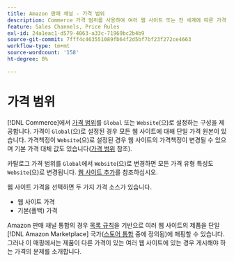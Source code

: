 ```yaml
---
title: Amazon 판매 채널 - 가격 범위
description: Commerce 가격 범위를 사용하여 여러 웹 사이트 또는 전 세계에 따른 가격을 관리합니다.
feature: Sales Channels, Price Rules
exl-id: 24a1eac1-d579-4063-a33c-71969bc2b4b9
source-git-commit: 7fff4c463551089fb64f2d5bf7bf23f272ce4663
workflow-type: tm+mt
source-wordcount: '158'
ht-degree: 0%

---
```


# 가격 범위

[!DNL Commerce]에서 [가격 범위](https://experienceleague.adobe.com/docs/commerce-admin/config/catalog/catalog.html#price)를 `Global` 또는 `Website`(으)로 설정하는 구성을 제공합니다. 가격이 `Global`(으)로 설정된 경우 모든 웹 사이트에 대해 단일 가격 원본이 있습니다. 가격책정이 `Website`(으)로 설정된 경우 웹 사이트의 가격책정이 변경될 수 있으며 기본 가격 대체 값도 있습니다([가격 범위](https://experienceleague.adobe.com/docs/commerce-admin/catalog/products/pricing/catalog-price-scope.html) 참조).

카탈로그 가격 범위를 `Global`에서 `Website`(으)로 변경하면 모든 가격 유형 특성도 `Website`(으)로 변경됩니다. [웹 사이트 추가](https://experienceleague.adobe.com/docs/commerce-admin/stores-sales/site-store/stores.html#add-websites)를 참조하십시오.

웹 사이트 가격을 선택하면 두 가지 가격 소스가 있습니다.

- 웹 사이트 가격
- 기본(폴백) 가격

Amazon 판매 채널 통합의 경우 [목록 규칙](./listing-rules.md)을 기반으로 여러 웹 사이트의 제품을 단일 [!DNL Amazon Marketplace] 국가([스토어 통합](./store-integration.md) 중에 정의됨)에 매핑할 수 있습니다. 그러나 이 매핑에서는 제품이 다른 가격이 있는 여러 웹 사이트에 있는 경우 게시해야 하는 가격의 문제를 소개합니다.
